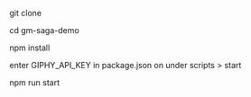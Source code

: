 git clone 

cd gm-saga-demo 

npm install 

enter GIPHY_API_KEY in package.json on under scripts > start

npm run start
